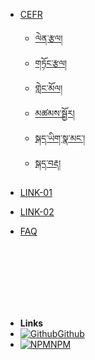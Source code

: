 - [CEFR](/)
    - [ལེན་རྩལ།](/reception/content.md)
    - [གཏོང་རྩལ།](/production/content.md)
    - [གླེང་མོལ།](/interaction/content.md)
    - [མཚམས་སྦྱོར།](/)
    - [སྐད་ཡིག་སྣ་མང་།](/)
    - [སྐད་བརྡ།](/communicative/content.md)

- [LINK-01](link-01.md)
- [LINK-02](link-02.md)
- [FAQ](link-02.md)



</br>
</br>
</br>
</br>
</br>
</br>

-   **Links**
-   [![Github](https://icongr.am/simple/github.svg?color=808080&size=32)Github](https://github.com/VagnerDomingues/docsify-example-panels)
-   [![NPM](https://icongr.am/simple/npm.svg?colored&size=32)NPM](https://www.npmjs.com/package/docsify-example-panels)

